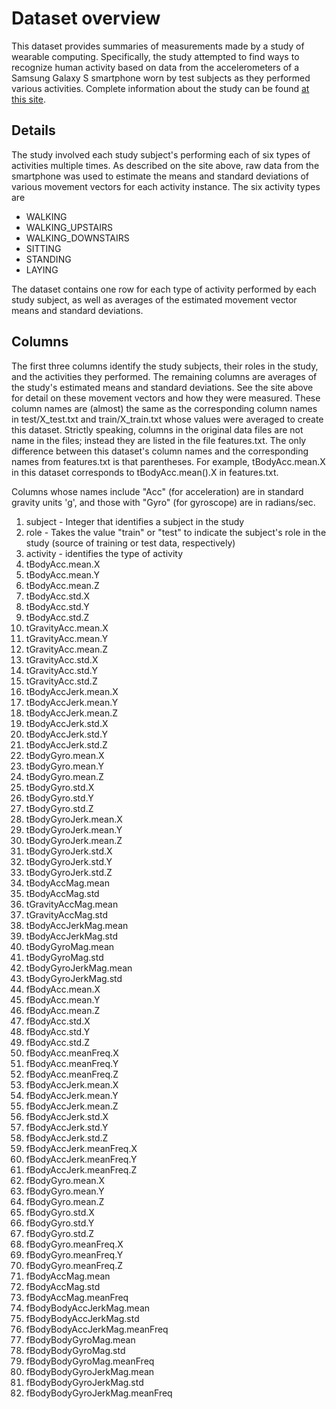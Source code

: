 # Dataset overview
This dataset provides summaries of measurements made by a study of wearable computing. Specifically, the study attempted to find ways to recognize human activity based on data from the accelerometers of a Samsung Galaxy S smartphone worn by test subjects as they performed various activities. Complete information about the study can be found [at this site](http://archive.ics.uci.edu/ml/datasets/Human+Activity+Recognition+Using+Smartphones).

## Details
The study involved each study subject's performing each of six types of activities multiple times. As described on the site above, raw data from the smartphone was used to estimate the means and standard deviations of various movement vectors for each activity instance. The six activity types are
* WALKING
* WALKING_UPSTAIRS
* WALKING_DOWNSTAIRS
* SITTING
* STANDING
* LAYING

The dataset contains one row for each type of activity performed by each study subject, as well as averages of the estimated movement vector means and standard deviations.

## Columns
The first three columns identify the study subjects, their roles in the study, and the activities they performed. The remaining columns are averages of the study's estimated means and standard deviations. See the site above for detail on these movement vectors and how they were measured. These column names are (almost) the same as the corresponding column names in test/X_test.txt and train/X_train.txt whose values were averaged to create this dataset. Strictly speaking, columns in the original data files are not name in the files; instead they are listed in the file features.txt. The only difference between this dataset's column names and the corresponding names from features.txt is that parentheses. For example, tBodyAcc.mean.X in this dataset corresponds to tBodyAcc.mean().X in features.txt.

Columns whose names include "Acc" (for acceleration) are in standard gravity units 'g', and those with "Gyro" (for gyroscope) are in radians/sec.

1. subject - Integer that identifies a subject in the study
1. role - Takes the value "train" or "test" to indicate the subject's role in the study (source of training or test data, respectively)
1. activity - identifies the type of activity
1. tBodyAcc.mean.X              
1. tBodyAcc.mean.Y              
1. tBodyAcc.mean.Z              
1. tBodyAcc.std.X               
1. tBodyAcc.std.Y               
1. tBodyAcc.std.Z               
1. tGravityAcc.mean.X           
1. tGravityAcc.mean.Y           
1. tGravityAcc.mean.Z           
1. tGravityAcc.std.X            
1. tGravityAcc.std.Y            
1. tGravityAcc.std.Z            
1. tBodyAccJerk.mean.X          
1. tBodyAccJerk.mean.Y          
1. tBodyAccJerk.mean.Z          
1. tBodyAccJerk.std.X           
1. tBodyAccJerk.std.Y           
1. tBodyAccJerk.std.Z           
1. tBodyGyro.mean.X             
1. tBodyGyro.mean.Y             
1. tBodyGyro.mean.Z             
1. tBodyGyro.std.X              
1. tBodyGyro.std.Y              
1. tBodyGyro.std.Z              
1. tBodyGyroJerk.mean.X         
1. tBodyGyroJerk.mean.Y         
1. tBodyGyroJerk.mean.Z         
1. tBodyGyroJerk.std.X          
1. tBodyGyroJerk.std.Y          
1. tBodyGyroJerk.std.Z          
1. tBodyAccMag.mean             
1. tBodyAccMag.std              
1. tGravityAccMag.mean          
1. tGravityAccMag.std           
1. tBodyAccJerkMag.mean         
1. tBodyAccJerkMag.std          
1. tBodyGyroMag.mean            
1. tBodyGyroMag.std             
1. tBodyGyroJerkMag.mean        
1. tBodyGyroJerkMag.std         
1. fBodyAcc.mean.X              
1. fBodyAcc.mean.Y              
1. fBodyAcc.mean.Z              
1. fBodyAcc.std.X               
1. fBodyAcc.std.Y               
1. fBodyAcc.std.Z               
1. fBodyAcc.meanFreq.X          
1. fBodyAcc.meanFreq.Y          
1. fBodyAcc.meanFreq.Z          
1. fBodyAccJerk.mean.X          
1. fBodyAccJerk.mean.Y          
1. fBodyAccJerk.mean.Z          
1. fBodyAccJerk.std.X           
1. fBodyAccJerk.std.Y           
1. fBodyAccJerk.std.Z           
1. fBodyAccJerk.meanFreq.X      
1. fBodyAccJerk.meanFreq.Y      
1. fBodyAccJerk.meanFreq.Z      
1. fBodyGyro.mean.X             
1. fBodyGyro.mean.Y             
1. fBodyGyro.mean.Z             
1. fBodyGyro.std.X              
1. fBodyGyro.std.Y              
1. fBodyGyro.std.Z              
1. fBodyGyro.meanFreq.X         
1. fBodyGyro.meanFreq.Y         
1. fBodyGyro.meanFreq.Z         
1. fBodyAccMag.mean             
1. fBodyAccMag.std              
1. fBodyAccMag.meanFreq         
1. fBodyBodyAccJerkMag.mean     
1. fBodyBodyAccJerkMag.std      
1. fBodyBodyAccJerkMag.meanFreq 
1. fBodyBodyGyroMag.mean        
1. fBodyBodyGyroMag.std         
1. fBodyBodyGyroMag.meanFreq    
1. fBodyBodyGyroJerkMag.mean    
1. fBodyBodyGyroJerkMag.std     
1. fBodyBodyGyroJerkMag.meanFreq
